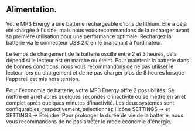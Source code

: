 ## Alimentation.

Votre MP3 Energy a une batterie rechargeable d'ions de lithium. Elle a déjà été chargée à l'usine, mais nous vous recommandons de la recharger avant sa première utilisation pour une performance optimale. Rechargez la batterie via le connecteur USB 2.0 en le branchant à l'ordinateur.

Le temps de chargement de la batterie oscille entre 2 et 3 heures, cela dépend si le lecteur est en marche ou éteint. Pour maintenir la batterie dans de bonnes conditions, nous vous recommandons de ne pas utiliser le lecteur lors du chargement et de ne pas charger plus de 8 heures lorsque l'appareil est mis hors tension.

Pour l'économie de batterie, votre MP3 Energy offre 2 possibilités: Se mettre en arrêt après quelques secondes d'inactivité ou se mettre en arrêt complet après quelques minutes d'inactivité. Les deux systèmes sont configurables, respectivement, sélectionnez l'icône SETTINGS -> et SETTINGS -> Éteindre. Pour prolonger la durée de vie de la batterie, nous vous recommandons de ne pas arrêter le mode économie d'énergie.
